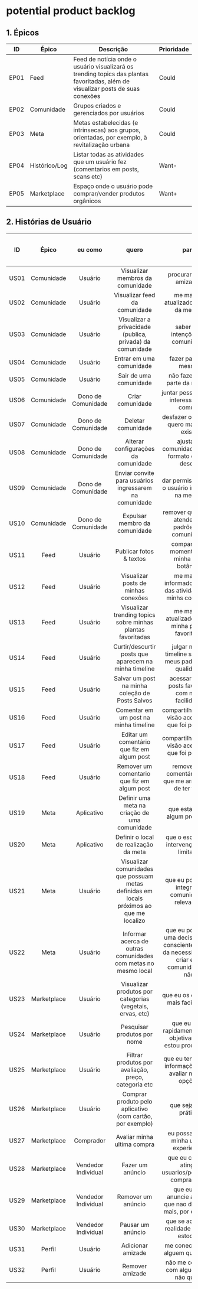 # potential product backlog

## 1. Épicos

| ID   | Épico         | Descrição                                                                                                                        | Prioridade |
| ---- | ------------- | -------------------------------------------------------------------------------------------------------------------------------- | ---------- |
| EP01 | Feed          | Feed de notícia onde o usuário visualizará os trending topics das plantas favoritadas, além de visualizar posts de suas conexões | Could      |
| EP02 | Comunidade    | Grupos criados e gerenciados por usuários                                                                                        | Could      |
| EP03 | Meta          | Metas estabelecidas (e intrinsecas) aos grupos, orientadas, por exemplo, à revitalização urbana                                  | Could      |
| EP04 | Histórico/Log | Listar todas as atividades que um usuário fez (comentarios em posts, scans etc)                                                  | Want-      |
| EP05 | Marketplace   | Espaço onde o usuário pode comprar/vender produtos orgânicos                                                                     | Want+      |

## 2. Histórias de Usuário

|  ID  |    Épico    |       eu como       |                                          quero                                           |                                                para                                                | Prioridade (em relação ao épico) |                                                     Critério de aceitação                                                     |
| :--: | :---------: | :-----------------: | :--------------------------------------------------------------------------------------: | :------------------------------------------------------------------------------------------------: | -------------------------------- | :---------------------------------------------------------------------------------------------------------------------------: |
| US01 | Comunidade  |       Usuário       |                             Visualizar membros da comunidade                             |                                      procurar novas amizades                                       | Should+                          |                             [→](./acceptance_criteria.md#US01---Visualizar-membros-da-comunidade) |
| US02 | Comunidade  |       Usuário       |                              Visualizar feed da comunidade                               |                                me manter atualizado acerca da mesma                                | Must                             |                              [→](./acceptance_criteria.md#US02---Visualizar-feed-da-comunidade) |
| US03 | Comunidade  |       Usuário       |                Visualizar a privacidade (publica, privada) da comunidade                 |                                 saber das intenções da comunidade                                  | Could-                           |                  [→](./acceptance_criteria.md#US03---Visualizar-a-privacidade-publica-privada-da-comunidade) |
| US04 | Comunidade  |       Usuário       |                                 Entrar em uma comunidade                                 |                                        fazer parte da mesma                                        | Must                             |                                 [→](./acceptance_criteria.md#US04---Entrar-em-uma-comunidade) |
| US05 | Comunidade  |       Usuário       |                                  Sair de uma comunidade                                  |                                   não fazer mais parte da mesma                                    | Must                             |                                  [→](./acceptance_criteria.md#US05---Sair-de-uma-comunidade) |
| US06 | Comunidade  | Dono de Comunidade  |                                     Criar comunidade                                     |                               juntar pessoas com interesses em comum                               | Must                             |                                     [→](./acceptance_criteria.md#US06---Criar-comunidade) |
| US07 | Comunidade  | Dono de Comunidade  |                                    Deletar comunidade                                    |                              desfazer o que não quero mais que exista                              | Must                             |                                    [→](./acceptance_criteria.md#US07---Deletar-comunidade) |
| US08 | Comunidade  | Dono de Comunidade  |                           Alterar configurações da comunidade                            |                          ajustar a comunidade com o formato que eu desejo                          | Must                             |                           [→](./acceptance_criteria.md#US08---Alterar-configurações-da-comunidade) |
| US09 | Comunidade  | Dono de Comunidade  |                  Enviar convite para usuários ingressarem na comunidade                  |                          dar permissão para o usuário ingressar na mesma                           | Must-                            |                  [→](./acceptance_criteria.md#US09---Enviar-convite-para-usuários-ingressarem-na-comunidade) |
| US10 | Comunidade  | Dono de Comunidade  |                              Expulsar membro da comunidade                               |                         remover quem não atende aos padrões da comunidade                          | Must                             |                              [→](./acceptance_criteria.md#US10---Expulsar-membro-da-comunidade) |
| US11 |    Feed     |       Usuário       |                                 Publicar fotos & textos                                  |                            compartilhar momentos da minha vida botânica                            | Must                             |                                  [→](./acceptance_criteria.md#US11---Publicar-fotos-textos) |
| US12 |    Feed     |       Usuário       |                           Visualizar posts de minhas conexões                            |                    me manter informado acerca das atividades de minhs conexões                     | Must                             |                           [→](./acceptance_criteria.md#US12---Visualizar-posts-de-minhas-conexões) |
| US13 |    Feed     |       Usuário       |               Visualizar trending topics sobre minhas plantas favoritadas                |                         me manter atualizado sobre minha planta favoritada                         | Could                            |               [→](./acceptance_criteria.md#US13---Visualizar-trending-topics-sobre-minhas-plantas-favoritadas) |
| US14 |    Feed     |       Usuário       |                  Curtir/descurtir posts que aparecem na minha timeline                   |                      julgar minha timeline segundo meus padrões de qualidade                       | Should                           |                  [→](./acceptance_criteria.md#US14---Curtir-descurtir-posts-que-aparecem-na-minha-timeline) |
| US15 |    Feed     |       Usuário       |                     Salvar um post na minha coleção de Posts Salvos                      |                          acessar meus posts favoritos com mais facilidade                          | Want                             |                     [→](./acceptance_criteria.md#US15---Salvar-um-post-na-minha-coleção-de-Posts-Salvos) |
| US16 |    Feed     |       Usuário       |                          Comentar em um post na minha timeline                           |                         compartilhar minha visão acerca do que foi postado                         | Should                           |                          [→](./acceptance_criteria.md#US16---Comentar-em-um-post-na-minha-timeline) |
| US17 |    Feed     |       Usuário       |                        Editar um comentário que fiz em algum post                        |                         compartilhar minha visão acerca do que foi postado                         | Could                            |                        [→](./acceptance_criteria.md#US17---Editar-um-comentário-que-fiz-em-algum-post) |
| US18 |    Feed     |       Usuário       |                       Remover um comentario que fiz em algum post                        |                      remover um comentário meu que me arrependo de ter feito                       | Should                           |                       [→](./acceptance_criteria.md#US18---Remover-um-comentario-que-fiz-em-algum-post) |
| US19 |    Meta     |     Aplicativo      |                      Definir uma meta na criação de uma comunidade                       |                                   que esta tenha algum propósito                                   | Must                             |                      [→](./acceptance_criteria.md#US19---Definir-uma-meta-na-criação-de-uma-comunidade) |
| US20 |    Meta     |     Aplicativo      |                          Definir o local de realização da meta                           |                             que o escopo de intervenção seja limitado                              | Should                           |                          [→](./acceptance_criteria.md#US20---Definir-o-local-de-realização-da-meta) |
| US21 |    Meta     |       Usuário       | Visualizar comunidades que possuam metas definidas em locais próximos ao que me localizo |                         que eu possa me integrar a comunidades relevantes                          | Could                            | [→](./acceptance_criteria.md#US21---Visualizar-comunidades-que-possuam-metas-definidas-em-locais-próximos-ao-que-me-localizo) |
| US22 |    Meta     |       Usuário       |              Informar acerca de outras comunidades com metas no mesmo local              | que eu possa ter uma decisão mais consciente acerca da necessidade de criar esta comunidade ou não | Want                             |              [→](./acceptance_criteria.md#US22---Informar-acerca-de-outras-comunidades-com-metas-no-mesmo-local) |
| US23 | Marketplace |       Usuário       |                Visualizar produtos por categorias (vegetais, ervas, etc)                 |                                 que eu os encontre mais facilmente                                 | Should                           |                  [→](./acceptance_criteria.md#US23---Visualizar-produtos-por-categorias-vegetais-ervas-etc-) |
| US24 | Marketplace |       Usuário       |                               Pesquisar produtos por nome                                |                    que eu ache rapidamente o que objetivamente estou procurando                    | Must                             |                               [→](./acceptance_criteria.md#US24---Pesquisar-produtos-por-nome) |
| US25 | Marketplace |       Usuário       |                   Filtrar produtos por avaliação, preço, categoria etc                   |                      que eu tenha mais informações para avaliar minhas opções                      | Should                           |                    [→](./acceptance_criteria.md#US25---Filtrar-produtos-por-avaliação-preço-categoria-etc) |
| US26 | Marketplace |       Usuário       |                Comprar produto pelo aplicativo (com cartão, por exemplo)                 |                                       que seja mais prático                                        | Want                             |                 [→](./acceptance_criteria.md#US26---Comprar-produto-pelo-aplicativo-com-cartão-por-exemplo-) |
| US27 | Marketplace |      Comprador      |                               Avaliar minha ultima compra                                |                              eu possa expor minha ultima experiencia                               | Must                             |                               [→](./acceptance_criteria.md#US27---Avaliar-minha-ultima-compra) |
| US28 | Marketplace | Vendedor Individual |                                     Fazer um anúncio                                     |                       que eu consiga atingir usuarios/potenciais compradores                       | Must                             |                                     [→](./acceptance_criteria.md#US28---Fazer-um-anúncio) |
| US29 | Marketplace | Vendedor Individual |                                    Remover um anúncio                                    |                   que eu nao anuncie algo de que nao disponho mais, por exemplo                    | Must                             |                                    [→](./acceptance_criteria.md#US29---Remover-um-anúncio) |
| US30 | Marketplace | Vendedor Individual |                                    Pausar um anúncio                                     |                              que se adeque a realidade do meu estoque                              | Could                            |                                    [→](./acceptance_criteria.md#US30---Pausar-um-anúncio) |
| US31 |   Perfil    |       Usuário       |                                    Adicionar amizade                                     |                                  me conectar com alguem que quero                                  | Want                             |                                    [→](./acceptance_criteria.md#US31---Adicionar-amizade) |
| US32 |   Perfil    |       Usuário       |                                     Remover amizade                                      |                              não me conectar com alguem que não quero                              | Want                             |                                     [→](./acceptance_criteria.md#US32---Remover-amizade) |

